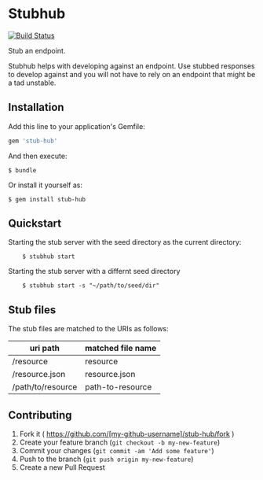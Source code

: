 # Stubhub

[![Build Status](https://travis-ci.org/ehuynh/stub-hub.svg?branch=master)](https://travis-ci.org/ehuynh/stub-hub)

Stub an endpoint.

Stubhub helps with developing against an endpoint.
Use stubbed responses to develop against and you will not have to rely on an endpoint
that might be a tad unstable.

## Installation

Add this line to your application's Gemfile:

```ruby
gem 'stub-hub'
```

And then execute:

    $ bundle

Or install it yourself as:

    $ gem install stub-hub

## Quickstart

Starting the stub server with the seed directory as the current directory:

		$ stubhub start

Starting the stub server with a differnt seed directory

		$ stubhub start -s "~/path/to/seed/dir"

## Stub files

The stub files are matched to the URIs as follows:

| uri path            | matched file name   |
| ------------------- | ------------------- |
| /resource           | resource            |
| /resource.json      | resource.json       |
| /path/to/resource   | path-to-resource    |

## Contributing

1. Fork it ( https://github.com/[my-github-username]/stub-hub/fork )
2. Create your feature branch (`git checkout -b my-new-feature`)
3. Commit your changes (`git commit -am 'Add some feature'`)
4. Push to the branch (`git push origin my-new-feature`)
5. Create a new Pull Request
